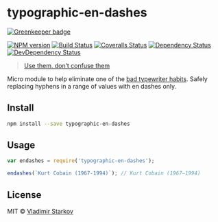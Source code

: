 # typographic-en-dashes

[![Greenkeeper badge](https://badges.greenkeeper.io/iamstarkov/typographic-en-dashes.svg)](https://greenkeeper.io/)

[![NPM version][npm-image]][npm-url]
[![Build Status][travis-image]][travis-url]
[![Coveralls Status][coveralls-image]][coveralls-url]
[![Dependency Status][depstat-image]][depstat-url]
[![DevDependency Status][depstat-dev-image]][depstat-dev-url]

> [Use them, don’t confuse them][rtfm]

Micro module to help eliminate one of the [bad typewriter habits][habits]. Safely replacing hyphens in a range of values with en dashes only.


## Install

```sh
npm install --save typographic-en-dashes
```


## Usage

```js
var endashes = require('typographic-en-dashes');

endashes(`Kurt Cobain (1967-1994)`); // Kurt Cobain (1967–1994)
```

## License

MIT © [Vladimir Starkov](https://iamstarkov.com/)

[rtfm]: http://practicaltypography.com/hyphens-and-dashes.html
[habits]: http://practicaltypography.com/typewriter-habits.html

[npm-url]: https://npmjs.org/package/typographic-en-dashes
[npm-image]: http://img.shields.io/npm/v/typographic-en-dashes.svg

[travis-url]: https://travis-ci.org/iamstarkov/typographic-en-dashes
[travis-image]: http://img.shields.io/travis/iamstarkov/typographic-en-dashes.svg

[coveralls-url]: https://coveralls.io/r/iamstarkov/typographic-en-dashes
[coveralls-image]: http://img.shields.io/coveralls/iamstarkov/typographic-en-dashes.svg

[depstat-url]: https://david-dm.org/iamstarkov/typographic-en-dashes
[depstat-image]: https://david-dm.org/iamstarkov/typographic-en-dashes.svg

[depstat-dev-url]: https://david-dm.org/iamstarkov/typographic-en-dashes
[depstat-dev-image]: https://david-dm.org/iamstarkov/typographic-en-dashes/dev-status.svg
